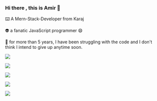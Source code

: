 ### Hi there , this is Amir 👋
<p>
   ⌨️ A Mern-Stack-Developer from Karaj
</p>
<p>
   👽 a fanatic JavaScript programmer 😄
</p>
<p>
  🥇 for more than 5 years, I have been struggling with the code and I don't think I intend to give up anytime soon.
</p>
<p>
  
</p>

<p align="left">
  <a href="https://skillicons.dev">
    <img src="https://skillicons.dev/icons?i=laravel,nodejs,react,next,redux" />
  </a>
</p>
<p align="left">
  <a href="https://skillicons.dev">
    <img src="https://skillicons.dev/icons?i=materialui,tailwind,bootstrap,jquery" />
  </a>
</p>
<p align="left">
  <a href="https://skillicons.dev">
    <img src="https://skillicons.dev/icons?i=mysql,mongodb" />
  </a>
</p>
<p align="left">
  <a href="https://skillicons.dev">
    <img src="https://skillicons.dev/icons?i=electron" />
  </a>
</p>
<p align="left">
  <a href="https://skillicons.dev">
    <img src="https://skillicons.dev/icons?i=html,css,php,javascript,python,cpp" />
  </a>
</p>

